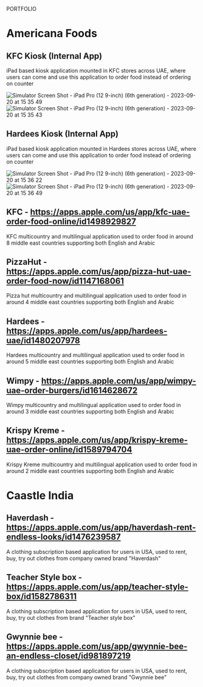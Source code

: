 PORTFOLIO
# Americana Foods

## KFC Kiosk (Internal App)

iPad based kiosk application mounted in KFC stores across UAE, where users can come and use this application to order food instead of ordering on counter

![Simulator Screen Shot - iPad Pro (12 9-inch) (6th generation) - 2023-09-20 at 15 35 49](https://github.com/dheerajSingla0/Portfolio/assets/57399197/43799ad4-d421-4ead-bdde-7c699c48968b)
![Simulator Screen Shot - iPad Pro (12 9-inch) (6th generation) - 2023-09-20 at 15 35 43](https://github.com/dheerajSingla0/Portfolio/assets/57399197/4fc3aef5-3805-4f52-bd1d-ad571e4abe59)

## Hardees Kiosk (Internal App)

iPad based kiosk application mounted in Hardees stores across UAE, where users can come and use this application to order food instead of ordering on counter

![Simulator Screen Shot - iPad Pro (12 9-inch) (6th generation) - 2023-09-20 at 15 36 22](https://github.com/dheerajSingla0/Portfolio/assets/57399197/8f7328f8-cf92-456c-a2f1-076400cebfce)
![Simulator Screen Shot - iPad Pro (12 9-inch) (6th generation) - 2023-09-20 at 15 36 49](https://github.com/dheerajSingla0/Portfolio/assets/57399197/0b008a4c-fedc-4acc-b2b0-bfc93cf5dea4)

## KFC - https://apps.apple.com/us/app/kfc-uae-order-food-online/id1498929827

KFC multicountry and multilingual application used to order food in around 8 middle east countries supporting both English and Arabic

## PizzaHut - https://apps.apple.com/us/app/pizza-hut-uae-order-food-now/id1147168061

Pizza hut multicountry and multilingual application used to order food in around 4 middle east countries supporting both English and Arabic

## Hardees - https://apps.apple.com/us/app/hardees-uae/id1480207978

Hardees multicountry and multilingual application used to order food in around 5 middle east countries supporting both English and Arabic

## Wimpy - https://apps.apple.com/us/app/wimpy-uae-order-burgers/id1614628672

Wimpy multicountry and multilingual application used to order food in around 3 middle east countries supporting both English and Arabic

## Krispy Kreme - https://apps.apple.com/us/app/krispy-kreme-uae-order-online/id1589794704

Krispy Kreme multicountry and multilingual application used to order food in around 2 middle east countries supporting both English and Arabic

# Caastle India

## Haverdash - https://apps.apple.com/us/app/haverdash-rent-endless-looks/id1476239587

A clothing subscription based application for users in USA, used to rent, buy, try out clothes from company owned brand "Haverdash"

## Teacher Style box - https://apps.apple.com/us/app/teacher-style-box/id1582786311

A clothing subscription based application for users in USA, used to rent, buy, try out clothes from brand "Teacher style box"

## Gwynnie bee - https://apps.apple.com/us/app/gwynnie-bee-an-endless-closet/id981897219

A clothing subscription based application for users in USA, used to rent, buy, try out clothes from company owned brand "Gwynnie bee"
